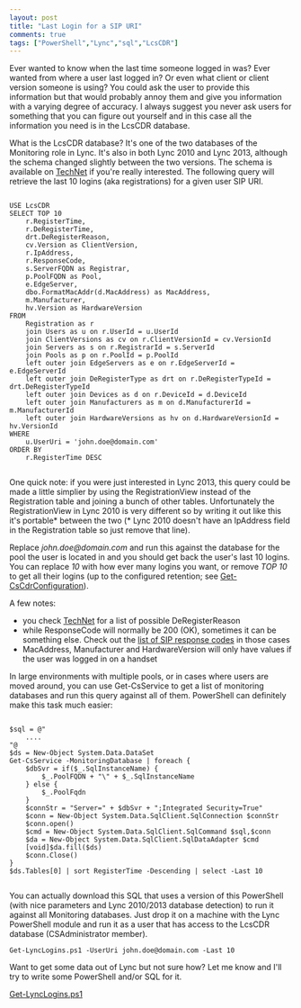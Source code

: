 ```yaml
--- 
layout: post
title: "Last Login for a SIP URI"
comments: true
tags: ["PowerShell","Lync","sql","LcsCDR"]
---
```


Ever wanted to know when the last time someone logged in was? Ever wanted from where a user last logged in? Or even what client or client version someone is using? You could ask the user to provide this information but that would probably annoy them and give you information with a varying degree of accuracy. I always suggest you never ask users for something that you can figure out yourself and in this case all the information you need is in the LcsCDR database.

What is the LcsCDR database? It's one of the two databases of the Monitoring role in Lync. It's also in both Lync 2010 and Lync 2013, although the schema changed slightly between the two versions. The schema is available on [TechNet](https://technet.microsoft.com/en-us/library/gg398570.aspx) if you're really interested. The following query will retrieve the last 10 logins (aka registrations) for a given user SIP URI.

<pre><code class="hljs sql">
USE LcsCDR
SELECT TOP 10
    r.RegisterTime,
    r.DeRegisterTime,
    drt.DeRegisterReason,
    cv.Version as ClientVersion,
    r.IpAddress,
    r.ResponseCode,
    s.ServerFQDN as Registrar,
    p.PoolFQDN as Pool,
    e.EdgeServer,
    dbo.FormatMacAddr(d.MacAddress) as MacAddress,
    m.Manufacturer,
    hv.Version as HardwareVersion
FROM 
    Registration as r
    join Users as u on r.UserId = u.UserId
    join ClientVersions as cv on r.ClientVersionId = cv.VersionId
    join Servers as s on r.RegistrarId = s.ServerId
    join Pools as p on r.PoolId = p.PoolId
    left outer join EdgeServers as e on r.EdgeServerId = e.EdgeServerId
    left outer join DeRegisterType as drt on r.DeRegisterTypeId = drt.DeRegisterTypeId
    left outer join Devices as d on r.DeviceId = d.DeviceId
    left outer join Manufacturers as m on d.ManufacturerId = m.ManufacturerId
    left outer join HardwareVersions as hv on d.HardwareVersionId = hv.VersionId
WHERE 
    u.UserUri = 'john.doe@domain.com'
ORDER BY
    r.RegisterTime DESC

</code></pre>

One quick note: if you were just interested in Lync 2013, this query could be made a little simplier by using the RegistrationView instead of the Registration table and joining a bunch of other tables. Unfortunately the RegistrationView in Lync 2010 is very different so by writing it out like this it's portable* between the two (* Lync 2010 doesn't have an IpAddress field in the Registration table so just remove that line).

Replace _john.doe@domain.com_ and run this against the database for the pool the user is located in and you should get back the user's last 10 logins. You can replace _10_ with how ever many logins you want, or remove _TOP 10_ to get all their logins (up to the configured retention; see [Get-CsCdrConfiguration](https://technet.microsoft.com/en-us/library/gg398298.aspx)).

A few notes: 
 * you check [TechNet](https://technet.microsoft.com/en-us/library/gg398142.aspx) for a list of possible DeRegisterReason
 * while ResponseCode will normally be 200 (OK), sometimes it can be something else. Check out the [list of SIP response codes](http://en.wikipedia.org/wiki/List_of_SIP_response_codes) in those cases
 * MacAddress, Manufacturer and HardwareVersion will only have values if the user was logged in on a handset

In large environments with multiple pools, or in cases where users are moved around, you can use Get-CsService to get a list of monitoring databases and run this query against all of them. PowerShell can definitely make this task much easier:

<pre><code class="hljs powershell">
$sql = @"
    ....
"@
$ds = New-Object System.Data.DataSet
Get-CsService -MonitoringDatabase | foreach {
    $dbSvr = if($_.SqlInstanceName) { 
        $_.PoolFQDN + "\" + $_.SqlInstanceName 
    } else { 
        $_.PoolFqdn 
    }
    $connStr = "Server=" + $dbSvr + ";Integrated Security=True"
    $conn = New-Object System.Data.SqlClient.SqlConnection $connStr
    $conn.open()
    $cmd = New-Object System.Data.SqlClient.SqlCommand $sql,$conn
    $da = New-Object System.Data.SqlClient.SqlDataAdapter $cmd
    [void]$da.fill($ds) 
    $conn.Close()
}
$ds.Tables[0] | sort RegisterTime -Descending | select -Last 10

</code></pre>

You can actually download this SQL that uses a version of this PowerShell (with nice parameters and Lync 2010/2013 database detection) to run it against all Monitoring databases. Just drop it on a machine with the Lync PowerShell module and run it as a user that has access to the LcsCDR database (CSAdministrator member).

	Get-LyncLogins.ps1 -UserUri john.doe@domain.com -Last 10

Want to get some data out of Lync but not sure how? Let me know and I'll try to write some PowerShell and/or SQL for it.

<a class="download" href="/content/Get-LyncLogins.ps1"><i class="fa fa-file-text-o"></i> Get-LyncLogins.ps1 <i class="fa fa-download"></i></a>